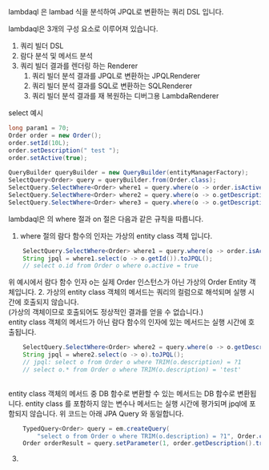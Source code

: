 

lambdaql 은 lambad 식을 분석하여 JPQL로 변환하는 쿼리 DSL 입니다.

lambdaql은 3개의 구성 요소로 이루어져 있습니다.
1. 쿼리 빌더 DSL
2. 람다 분석 및 메서드 분석
3. 쿼리 빌더 결과를 렌더링 하는 Renderer
   1. 쿼리 빌더 분석 결과를 JPQL로 변환하는 JPQLRenderer
   2. 쿼리 빌더 분석 결과를 SQL로 변환하는 SQLRenderer
   3. 쿼리 빌더  분석 결과를 재 복원하는 디버그용 LambdaRenderer

select 예시
```java
long param1 = 70;
Order order = new Order();
order.setId(10L);
order.setDescription(" test ");
order.setActive(true);
        
QueryBuilder queryBuilder = new QueryBuilder(entityManagerFactory);
SelectQuery<Order> query = queryBuilder.from(Order.class);
SelectQuery.SelectWhere<Order> where1 = query.where(o -> order.isActive());
SelectQuery.SelectWhere<Order> where2 = query.where(o -> o.getDescription().trim() == order.getDescription().trim());
SelectQuery.SelectWhere<Order> where3 = query.where(o -> o.getDescription().trim().equals(order.getDescription().trim()));

```
lambdaql은 의 where 절과 on 절은 다음과 같은 규칙을 따릅니다.

1. where 절의 람다 함수의 인자는 가상의 entity class 객체 입니다. 
```java
    SelectQuery.SelectWhere<Order> where1 = query.where(o -> order.isActive());
    String jpql = where1.select(o -> o.getId()).toJPQL();
    // select o.id from Order o where o.active = true
```
위 예시에서 람다 함수 인자 o는 실제 Order 인스턴스가 아닌 가상의 Order Entity 객체입니다.
2. 가상의 entity class 객체의 메서드는 쿼리의 컬럼으로 해석되며 실행 시간에 호출되지 않습니다.   
   (가상의 객체이므로 호출되어도 정상적인 결과를 얻을 수 없습니다.)    
   entity class 객체의 메서드가 아닌 람다 함수의 인자에 있는 메서드는 실행 시간에 호출됩니다.

```java
    SelectQuery.SelectWhere<Order> where2 = query.where(o -> o.getDescription().trim() == order.getDescription().trim());
    String jpql = where2.select(o -> o).toJPQL();
    // jpql: select o from Order o where TRIM(o.description) = ?1 
    // select o.* from Order o where TRIM(o.description) = 'test'
    
```
   entity class 객체의 메서드 중 DB 함수로 변환할 수 있는 메서드는 DB 함수로 변환됩니다.
   entity class 를 포함하지 않는 변수나 메서드는 실행 시간에 평가되며 jpql에 포함되지 않습니다.
   위 코드는 아래 JPA Query 와 동일합니다.
```java
    TypedQuery<Order> query = em.createQuery(
        "select o from Order o where TRIM(o.description) = ?1", Order.class);
    Order orderResult = query.setParameter(1, order.getDescription().trim()).getSingleResult();
```
3. 
